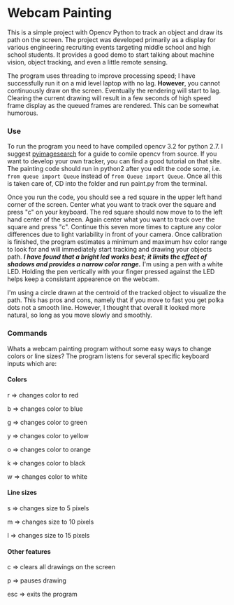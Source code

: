 # Webcam Painting
This is a simple project with Opencv Python to track an object and draw its path on the screen. The project was developed primarily as a display for various engineering recruiting events targeting middle school and high school students. It provides a good demo to start talking about machine vision, object tracking, and even a little remote sensing.

The program uses threading to improve processing speed; I have successfully run it on a mid level laptop with no lag. **However**, you cannot continuously draw on the screen. Eventually the rendering will start to lag. Clearing the current drawing will result in a few seconds of high speed frame display as the queued frames are rendered. This can be somewhat humorous.

### Use
To run the program you need to have compiled opencv 3.2 for python 2.7. I suggest [pyimagesearch](https://www.pyimagesearch.com/2016/10/24/ubuntu-16-04-how-to-install-opencv/) for a guide to comile opencv from source. If you want to develop your own tracker, you can find a good tutorial on that site. The painting code should run in python2 after you edit the code some, i.e. ```from queue import Queue``` instead of ```from Queue import Queue```. Once all this is taken care of, CD into the folder and run paint.py from the terminal.

Once you run the code, you should see a red square in the upper left hand corner of the screen. Center what you want to track over the square and press "c" on your keyboard. The red square should now move to to the left hand center of the screen. Again center what you want to track over the square and press "c". Continue this seven more times to capture any color differences due to light variability in front of your camera. Once calibration is finished, the program estimates a minimum and maximum hsv color range to look for and will immediately start tracking and drawing your objects path. ***I have found that a bright led works best; it limits the effect of shadows and provides a narrow color range.*** I'm using a pen with a white LED. Holding the pen vertically with your finger pressed against the LED helps keep a consistant appearence on the webcam.

I'm using a circle drawn at the centroid of the tracked object to visualize the path. This has pros and cons, namely that if you move to fast you get polka dots not a smooth line. However, I thought that overall it looked more natural, so long as you move slowly and smoothly.

### Commands
Whats a webcam painting program without some easy ways to change colors or line sizes? The program listens for several specific keyboard inputs which are:

#### Colors
r => changes color to red

b => changes color to blue

g => changes color to green

y => changes color to yellow

o => changes color to orange

k => changes color to black

w => changes color to white

#### Line sizes
s => changes size to 5 pixels

m => changes size to 10 pixels

l => changes size to 15 pixels

#### Other features
c => clears all drawings on the screen

p => pauses drawing

esc => exits the program

